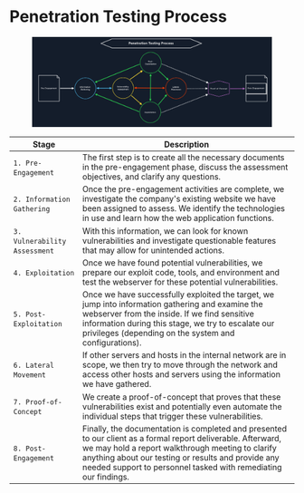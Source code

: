 # Penetration Testing Process

<figure><img src="../../.gitbook/assets/image (2) (1) (1) (1) (1) (1) (1) (1) (1) (1) (1) (1) (1) (1) (1) (1) (1) (1) (1) (1) (1) (1) (1) (1) (1) (1) (1) (1) (1) (1) (1) (1) (1) (1) (1) (1) (1) (1) (1) (1) (1) (1) (1) (1) (1) (1) (1) (1) (1) (1) (1) (1) (1) (1) (1) (1) (1) (1) (1) (1)  (17).png" alt=""><figcaption></figcaption></figure>

| **Stage**                     | **Description**                                                                                                                                                                                                                                                                            |
| ----------------------------- | ------------------------------------------------------------------------------------------------------------------------------------------------------------------------------------------------------------------------------------------------------------------------------------------ |
| `1. Pre-Engagement`           | The first step is to create all the necessary documents in the pre-engagement phase, discuss the assessment objectives, and clarify any questions.                                                                                                                                         |
| `2. Information Gathering`    | Once the pre-engagement activities are complete, we investigate the company's existing website we have been assigned to assess. We identify the technologies in use and learn how the web application functions.                                                                           |
| `3. Vulnerability Assessment` | With this information, we can look for known vulnerabilities and investigate questionable features that may allow for unintended actions.                                                                                                                                                  |
| `4. Exploitation`             | Once we have found potential vulnerabilities, we prepare our exploit code, tools, and environment and test the webserver for these potential vulnerabilities.                                                                                                                              |
| `5. Post-Exploitation`        | Once we have successfully exploited the target, we jump into information gathering and examine the webserver from the inside. If we find sensitive information during this stage, we try to escalate our privileges (depending on the system and configurations).                          |
| `6. Lateral Movement`         | If other servers and hosts in the internal network are in scope, we then try to move through the network and access other hosts and servers using the information we have gathered.                                                                                                        |
| `7. Proof-of-Concept`         | We create a proof-of-concept that proves that these vulnerabilities exist and potentially even automate the individual steps that trigger these vulnerabilities.                                                                                                                           |
| `8. Post-Engagement`          | Finally, the documentation is completed and presented to our client as a formal report deliverable. Afterward, we may hold a report walkthrough meeting to clarify anything about our testing or results and provide any needed support to personnel tasked with remediating our findings. |
